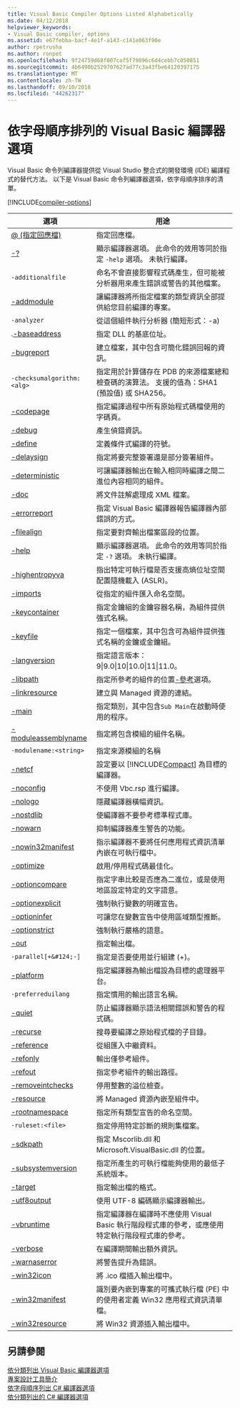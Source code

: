 ```yaml
---
title: Visual Basic Compiler Options Listed Alphabetically
ms.date: 04/12/2018
helpviewer_keywords:
- Visual Basic compiler, options
ms.assetid: e67febba-bacf-4e1f-a143-c141e063f90e
author: rpetrusha
ms.author: ronpet
ms.openlocfilehash: 9f24759d68f007caf5f79096c6d4cebb7c050851
ms.sourcegitcommit: 4b6490b2529707627ad77c3a43fbe64120397175
ms.translationtype: MT
ms.contentlocale: zh-TW
ms.lasthandoff: 09/10/2018
ms.locfileid: "44262317"
---
```

# <a name="visual-basic-compiler-options-listed-alphabetically"></a>依字母順序排列的 Visual Basic 編譯器選項
Visual Basic 命令列編譯器提供從 Visual Studio 整合式的開發環境 (IDE) 編譯程式的替代方法。 以下是 Visual Basic 命令列編譯器選項，依字母順序排序的清單。  

[!INCLUDE[compiler-options](~/includes/compiler-options.md)]
  
|選項|用途|  
|------------|-------------|  
|[@ (指定回應檔)](../../../visual-basic/reference/command-line-compiler/specify-response-file.md)|指定回應檔。|  
|[-?](../../../visual-basic/reference/command-line-compiler/help.md)|顯示編譯器選項。 此命令的效用等同於指定 `-help` 選項。 未執行編譯。|  
|`-additionalfile`|命名不會直接影響程式碼產生，但可能被分析器用來產生錯誤或警告的其他檔案。|  
|[-addmodule](../../../visual-basic/reference/command-line-compiler/addmodule.md)|讓編譯器將所指定檔案的類型資訊全部提供給您目前編譯的專案。|  
|`-analyzer`|從這個組件執行分析器 (簡短形式：-a)|  
|.[-baseaddress](../../../visual-basic/reference/command-line-compiler/baseaddress.md)|指定 DLL 的基底位址。|  
|[-bugreport](../../../visual-basic/reference/command-line-compiler/bugreport.md)|建立檔案，其中包含可簡化錯誤回報的資訊。|  
|`-checksumalgorithm:<alg>`|指定用於計算儲存在 PDB 的來源檔案總和檢查碼的演算法。  支援的值為：SHA1 (預設值) 或 SHA256。|  
|[-codepage](../../../visual-basic/reference/command-line-compiler/codepage.md)|指定編譯過程中所有原始程式碼檔使用的字碼頁。|  
|[-debug](../../../visual-basic/reference/command-line-compiler/debug.md)|產生偵錯資訊。|  
|[-define](../../../visual-basic/reference/command-line-compiler/define.md)|定義條件式編譯的符號。|  
|[-delaysign](../../../visual-basic/reference/command-line-compiler/delaysign.md)|指定將要完整簽署還是部分簽署組件。|  
|[-deterministic](../../../visual-basic/reference/command-line-compiler/deterministic.md)|可讓編譯器輸出在輸入相同時編譯之間二進位內容相同的組件。|
|[-doc](../../../visual-basic/reference/command-line-compiler/doc.md)|將文件註解處理成 XML 檔案。|  
|[-errorreport](../../../visual-basic/reference/command-line-compiler/errorreport.md)|指定 Visual Basic 編譯器報告編譯器內部錯誤的方式。|  
|[-filealign](../../../visual-basic/reference/command-line-compiler/filealign.md)|指定要對齊輸出檔案區段的位置。|  
|[-help](../../../visual-basic/reference/command-line-compiler/help.md)|顯示編譯器選項。 此命令的效用等同於指定 `-?` 選項。 未執行編譯。|  
|[-highentropyva](../../../visual-basic/reference/command-line-compiler/highentropyva.md)|指出特定可執行檔是否支援高熵位址空間配置隨機載入 (ASLR)。|  
|[-imports](../../../visual-basic/reference/command-line-compiler/imports.md)|從指定的組件匯入命名空間。|  
|[-keycontainer](../../../visual-basic/reference/command-line-compiler/keycontainer.md)|指定金鑰組的金鑰容器名稱，為組件提供強式名稱。|  
|[-keyfile](../../../visual-basic/reference/command-line-compiler/keyfile.md)|指定一個檔案，其中包含可為組件提供強式名稱的金鑰或金鑰組。|  
|[-langversion](../../../visual-basic/reference/command-line-compiler/langversion.md)|指定語言版本： 9&#124;9.0&#124;10&#124;10.0&#124;11&#124;11.0。|  
|[-libpath](../../../visual-basic/reference/command-line-compiler/libpath.md)|指定所參考的組件的位置[-參考](../../../visual-basic/reference/command-line-compiler/reference.md)選項。|  
|[-linkresource](../../../visual-basic/reference/command-line-compiler/linkresource.md)|建立與 Managed 資源的連結。|  
|[-main](../../../visual-basic/reference/command-line-compiler/main.md)|指定類別，其中包含`Sub Main`在啟動時使用的程序。|  
|[-moduleassemblyname](../../../visual-basic/reference/command-line-compiler/moduleassemblyname.md)|指定將包含模組的組件名稱。|  
|`-modulename:<string>`|指定來源模組的名稱|  
|[-netcf](../../../visual-basic/reference/command-line-compiler/netcf.md)|設定要以 [!INCLUDE[Compact](~/includes/compact-md.md)] 為目標的編譯器。|  
|[-noconfig](../../../visual-basic/reference/command-line-compiler/noconfig.md)|不使用 Vbc.rsp 進行編譯。|  
|[-nologo](../../../visual-basic/reference/command-line-compiler/nologo.md)|隱藏編譯器橫幅資訊。|  
|[-nostdlib](../../../visual-basic/reference/command-line-compiler/nostdlib.md)|使編譯器不要參考標準程式庫。|  
|[-nowarn](../../../visual-basic/reference/command-line-compiler/nowarn.md)|抑制編譯器產生警告的功能。|  
|[-nowin32manifest](../../../visual-basic/reference/command-line-compiler/nowin32manifest.md)|指示編譯器不要將任何應用程式資訊清單內嵌在可執行檔中。|  
|[-optimize](../../../visual-basic/reference/command-line-compiler/optimize.md)|啟用/停用程式碼最佳化。|  
|[-optioncompare](../../../visual-basic/reference/command-line-compiler/optioncompare.md)|指定字串比較是否應為二進位，或是使用地區設定特定的文字語意。|  
|[-optionexplicit](../../../visual-basic/reference/command-line-compiler/optionexplicit.md)|強制執行變數的明確宣告。|  
|[-optioninfer](../../../visual-basic/reference/command-line-compiler/optioninfer.md)|可讓您在變數宣告中使用區域類型推斷。|  
|[-optionstrict](../../../visual-basic/reference/command-line-compiler/optionstrict.md)|強制執行嚴格的語意。|  
|[-out](../../../visual-basic/reference/command-line-compiler/out.md)|指定輸出檔。|  
|`-parallel[+&#124;-]`|指定是否要使用並行組建 (+)。|  
|[-platform](../../../visual-basic/reference/command-line-compiler/platform.md)|指定編譯器為輸出檔設為目標的處理器平台。|  
|`-preferreduilang`|指定慣用的輸出語言名稱。|  
|[-quiet](../../../visual-basic/reference/command-line-compiler/quiet.md)|防止編譯器顯示語法相關錯誤和警告的程式碼。|  
|[-recurse](../../../visual-basic/reference/command-line-compiler/recurse.md)|搜尋要編譯之原始程式檔的子目錄。|  
|[-reference](../../../visual-basic/reference/command-line-compiler/reference.md)|從組匯入中繼資料。|  
|[-refonly](refonly-compiler-option.md)|輸出僅參考組件。|
|[-refout](refout-compiler-option.md)|指定參考組件的輸出路徑。|
|[-removeintchecks](../../../visual-basic/reference/command-line-compiler/removeintchecks.md)|停用整數的溢位檢查。|  
|[-resource](../../../visual-basic/reference/command-line-compiler/resource.md)|將 Managed 資源內嵌至組件中。|  
|[-rootnamespace](../../../visual-basic/reference/command-line-compiler/rootnamespace.md)|指定所有類型宣告的命名空間。|  
|`-ruleset:<file>`|指定停用特定診斷的規則集檔案。|  
|[-sdkpath](../../../visual-basic/reference/command-line-compiler/sdkpath.md)|指定 Mscorlib.dll 和 Microsoft.VisualBasic.dll 的位置。|  
|[-subsystemversion](../../../visual-basic/reference/command-line-compiler/subsystemversion.md)|指定所產生的可執行檔能夠使用的最低子系統版本。|  
|[-target](../../../visual-basic/reference/command-line-compiler/target.md)|指定輸出檔的格式。|  
|[-utf8output](../../../visual-basic/reference/command-line-compiler/utf8output.md)|使用 UTF-8 編碼顯示編譯器輸出。|  
|[-vbruntime](../../../visual-basic/reference/command-line-compiler/vbruntime.md)|指定編譯器在編譯時不應使用 Visual Basic 執行階段程式庫的參考，或應使用特定執行階段程式庫的參考。|  
|[-verbose](../../../visual-basic/reference/command-line-compiler/verbose.md)|在編譯期間輸出額外資訊。|  
|[-warnaserror](../../../visual-basic/reference/command-line-compiler/warnaserror.md)|將警告提升為錯誤。|  
|[-win32icon](../../../visual-basic/reference/command-line-compiler/win32icon.md)|將 .ico 檔插入輸出檔中。|  
|[-win32manifest](../../../visual-basic/reference/command-line-compiler/win32manifest.md)|識別要內嵌到專案的可攜式執行檔 (PE) 中的使用者定義 Win32 應用程式資訊清單檔。|  
|[-win32resource](../../../visual-basic/reference/command-line-compiler/win32resource.md)|將 Win32 資源插入輸出檔中。|  
  
## <a name="see-also"></a>另請參閱  
 [依分類列出 Visual Basic 編譯器選項](../../../visual-basic/reference/command-line-compiler/compiler-options-listed-by-category.md)  
 [專案設計工具簡介](https://msdn.microsoft.com/library/898dd854-c98d-430c-ba1b-a913ce3c73d7)  
 [依字母順序列出 C# 編譯器選項](../../../csharp/language-reference/compiler-options/listed-alphabetically.md)  
 [依分類列出的 C# 編譯器選項](../../../csharp/language-reference/compiler-options/listed-by-category.md)
